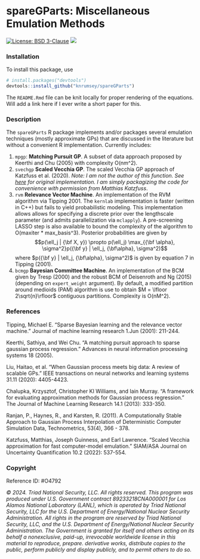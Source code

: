 spareGParts: Miscellaneous Emulation Methods
================

[![License: BSD
3-Clause](https://img.shields.io/badge/License-BSD_3--Clause-blue.svg)](https://opensource.org/licenses/BSD-3-Clause)
[![](https://img.shields.io/badge/devel%20version-0.1.0-purple.svg)](https://github.com/knrumsey/khaos)

<!-- README.md is generated from README.Rmd. Please edit that file -->

### Installation

To install this package, use

``` r
# install.packages("devtools")
devtools::install_github("knrumsey/spareGParts")
```

The `README.Rmd` file can be knit locally for proper rendering of the
equations. Will add a link here if I ever write a short paper for this.

### Description

The `spareGParts` R package implements and/or packages several emulation
techniques (mostly approximate GPs) that are discussed in the literature
but without a convenient R implementation. Currently includes:

1.  `mpgp`: **Matching Pursuit GP**. A subset of data approach proposed
    by Keerthi and Chu (2005) with complexity O(nm^2).
2.  `svechgp` **Scaled Vecchia GP**. The scaled Vecchia GP approach of
    Katzfuss et al. (2020). *Note: I am not the author of this function.
    See [here](https://github.com/katzfuss-group/scaledVecchia) for
    original implementation. I am simply packagizing the code for
    convenience with permission from Matthias Katzfuss*.
3.  `rvm` **Relevance Vector Machine**. An implementation of the RVM
    algorithm via Tipping 2001. The `kernlab` implementation is faster
    (written in C++) but fails to yield probabilistic modeling. This
    implementation allows allows for specifying a discrete prior over
    the lengthscale parameter (and admits parallelization via
    `mclapply`). A pre-screening LASSO step is also available to bound
    the complexity of the algorithm to O(maxiter \* max_basis^3).
    Posterior probabilities are given by
    $$p(\ell_j | {\bf X, y}) \propto p(\ell_j) \max_{{\bf \alpha}, \sigma^2}p({\bf y} | \ell_j, {\bf\alpha}, \sigma^2)$$
    where $p({\bf y} | \ell_j, {\bf\alpha}, \sigma^2)$ is given by
    equation 7 in Tipping (2001).
4.  `bcmgp` **Bayesian Committee Machine**. An implementation of the BCM
    given by Tresp (2000) and the robust BCM of Deisenroth and Ng (2015)
    (depending on `expert_weight` argument). By default, a modified
    partition around medioids (PAM) algorithm is use to obtain
    $M = \lfloor 2\sqrt{n}\rfloor$ contiguous partitions. Complexity is
    O(nM^2).

### References

Tipping, Michael E. “Sparse Bayesian learning and the relevance vector
machine.” Journal of machine learning research 1.Jun (2001): 211-244.

Keerthi, Sathiya, and Wei Chu. “A matching pursuit approach to sparse
gaussian process regression.” Advances in neural information processing
systems 18 (2005).

Liu, Haitao, et al. “When Gaussian process meets big data: A review of
scalable GPs.” IEEE transactions on neural networks and learning systems
31.11 (2020): 4405-4423.

Chalupka, Krzysztof, Christopher KI Williams, and Iain Murray. “A
framework for evaluating approximation methods for Gaussian process
regression.” The Journal of Machine Learning Research 14.1 (2013):
333-350.

Ranjan, P., Haynes, R., and Karsten, R. (2011). A Computationally Stable
Approach to Gaussian Process Interpolation of Deterministic Computer
Simulation Data, Technometrics, 53(4), 366 - 378.

Katzfuss, Matthias, Joseph Guinness, and Earl Lawrence. “Scaled Vecchia
approximation for fast computer-model emulation.” SIAM/ASA Journal on
Uncertainty Quantification 10.2 (2022): 537-554.

### Copyright

Reference ID: \#O4792

*© 2024. Triad National Security, LLC. All rights reserved. This program
was produced under U.S. Government contract 89233218CNA000001 for Los
Alamos National Laboratory (LANL), which is operated by Triad National
Security, LLC for the U.S. Department of Energy/National Nuclear
Security Administration. All rights in the program are reserved by Triad
National Security, LLC, and the U.S. Department of Energy/National
Nuclear Security Administration. The Government is granted for itself
and others acting on its behalf a nonexclusive, paid-up, irrevocable
worldwide license in this material to reproduce, prepare. derivative
works, distribute copies to the public, perform publicly and display
publicly, and to permit others to do so.*
